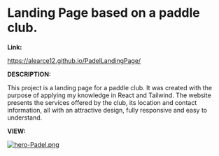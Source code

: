 # Landing Page based on a paddle club.

**Link:**

https://alearce12.github.io/PadelLandingPage/

**DESCRIPTION:**

This project is a landing page for a paddle club. It was created with the purpose of applying my knowledge in React and Tailwind. The website presents the services offered by the club, its location and contact information, all with an attractive design, fully responsive and easy to understand.

**VIEW:**

[![hero-Padel.png](https://i.postimg.cc/W34cCSkZ/hero-Padel.png)](https://postimg.cc/v1CK6rX8)
